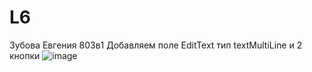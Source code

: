 # L6
Зубова Евгения 803в1
Добавляем поле EditText тип textMultiLine и 2 кнопки
![image](https://user-images.githubusercontent.com/73265788/143987180-e1c1a640-e0fc-4158-8662-2148dbb46be6.png)
